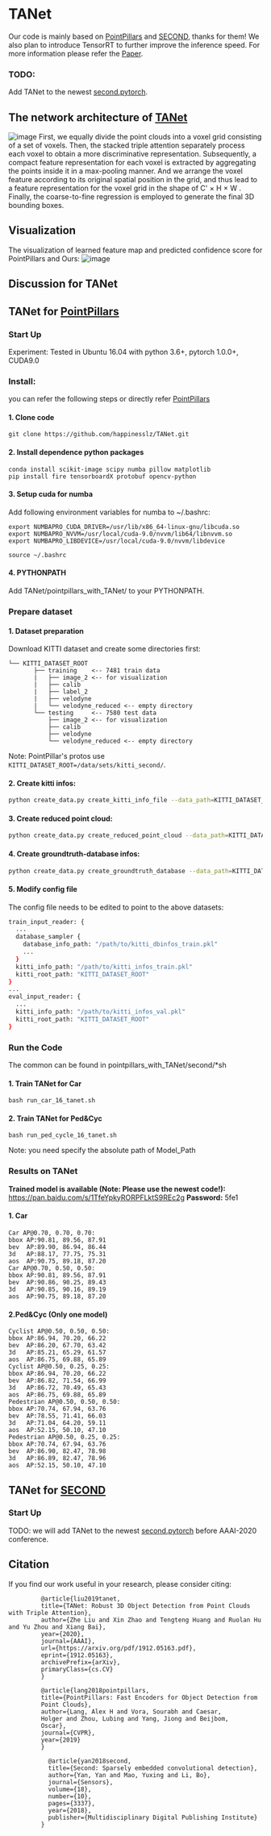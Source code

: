 # TANet

Our code is mainly based on [PointPillars](https://github.com/nutonomy/second.pytorch) and [SECOND](https://github.com/traveller59/second.pytorch), thanks for them! We also plan to introduce TensorRT to further improve the inference speed. For more information please refer the [Paper](https://arxiv.org/pdf/1912.05163.pdf).  
### TODO:  
Add TANet to the newest [second.pytorch](https://github.com/traveller59/second.pytorch). 


## The network architecture of [TANet](https://arxiv.org/pdf/1912.05163.pdf)
![image](imgs/TANet.png)
    First, we equally divide the point clouds into a voxel grid consisting of a set of voxels. Then, the stacked triple attention separately process each voxel to obtain a more discriminative representation. Subsequently, a compact feature representation for each voxel is extracted by aggregating the points inside it in a max-pooling manner. And we arrange the voxel feature according to its original spatial position in the grid, and thus lead to a feature representation for the voxel grid in the shape of C' × H × W . Finally, the coarse-to-fine regression is employed to generate the final 3D bounding boxes.


## Visualization

The visualization of learned feature map and predicted confidence score for PointPillars and Ours:
![image](imgs/Result_Vis.png)

## Discussion for TANet



## TANet for [PointPillars](https://github.com/nutonomy/second.pytorch) 
### Start Up
Experiment: Tested in Ubuntu 16.04 with python 3.6+, pytorch 1.0.0+, CUDA9.0

### Install:
you can refer the following steps or directly refer  [PointPillars](https://github.com/nutonomy/second.pytorch) 

#### 1. Clone code
	git clone https://github.com/happinesslz/TANet.git

#### 2. Install dependence python packages

	conda install scikit-image scipy numba pillow matplotlib
	pip install fire tensorboardX protobuf opencv-python


#### 3. Setup cuda for numba

Add following environment variables for numba to ~/.bashrc:

```
export NUMBAPRO_CUDA_DRIVER=/usr/lib/x86_64-linux-gnu/libcuda.so
export NUMBAPRO_NVVM=/usr/local/cuda-9.0/nvvm/lib64/libnvvm.so
export NUMBAPRO_LIBDEVICE=/usr/local/cuda-9.0/nvvm/libdevice
```
	source ~/.bashrc

#### 4. PYTHONPATH

Add TANet/pointpillars_with_TANet/ to your PYTHONPATH.

### Prepare dataset
#### 1. Dataset preparation

Download KITTI dataset and create some directories first:

```plain
└── KITTI_DATASET_ROOT
       ├── training    <-- 7481 train data
       |   ├── image_2 <-- for visualization
       |   ├── calib
       |   ├── label_2
       |   ├── velodyne
       |   └── velodyne_reduced <-- empty directory
       └── testing     <-- 7580 test data
           ├── image_2 <-- for visualization
           ├── calib
           ├── velodyne
           └── velodyne_reduced <-- empty directory
```

Note: PointPillar's protos use ```KITTI_DATASET_ROOT=/data/sets/kitti_second/```.

#### 2. Create kitti infos:

```bash
python create_data.py create_kitti_info_file --data_path=KITTI_DATASET_ROOT
```

#### 3. Create reduced point cloud:

```bash
python create_data.py create_reduced_point_cloud --data_path=KITTI_DATASET_ROOT
```

#### 4. Create groundtruth-database infos:

```bash
python create_data.py create_groundtruth_database --data_path=KITTI_DATASET_ROOT
```

#### 5. Modify config file

The config file needs to be edited to point to the above datasets:

```bash
train_input_reader: {
  ...
  database_sampler {
    database_info_path: "/path/to/kitti_dbinfos_train.pkl"
    ...
  }
  kitti_info_path: "/path/to/kitti_infos_train.pkl"
  kitti_root_path: "KITTI_DATASET_ROOT"
}
...
eval_input_reader: {
  ...
  kitti_info_path: "/path/to/kitti_infos_val.pkl"
  kitti_root_path: "KITTI_DATASET_ROOT"
}
```

### Run the Code 
The common can be found in pointpillars_with_TANet/second/*sh
#### 1. Train TANet for Car 
	bash run_car_16_tanet.sh
#### 2. Train TANet for Ped&Cyc
	bash run_ped_cycle_16_tanet.sh
Note:  you need specify the absolute  path of Model_Path

### Results on TANet
**Trained model is available (Note: Please use the newest code!):**
  https://pan.baidu.com/s/1TfeYpkyRORPFLktS9REc2g   **Password:**  5fe1

#### 1. Car
```
Car AP@0.70, 0.70, 0.70:
bbox AP:90.81, 89.56, 87.91
bev  AP:89.90, 86.94, 86.44
3d   AP:88.17, 77.75, 75.31
aos  AP:90.75, 89.18, 87.20
Car AP@0.70, 0.50, 0.50:
bbox AP:90.81, 89.56, 87.91
bev  AP:90.86, 90.25, 89.43
3d   AP:90.85, 90.16, 89.19
aos  AP:90.75, 89.18, 87.20
```

#### 2.Ped&Cyc (Only one model) 
```
Cyclist AP@0.50, 0.50, 0.50:
bbox AP:86.94, 70.20, 66.22
bev  AP:86.20, 67.70, 63.42
3d   AP:85.21, 65.29, 61.57
aos  AP:86.75, 69.88, 65.89
Cyclist AP@0.50, 0.25, 0.25:
bbox AP:86.94, 70.20, 66.22
bev  AP:86.82, 71.54, 66.99
3d   AP:86.72, 70.49, 65.43
aos  AP:86.75, 69.88, 65.89
Pedestrian AP@0.50, 0.50, 0.50:
bbox AP:70.74, 67.94, 63.76
bev  AP:78.55, 71.41, 66.03
3d   AP:71.04, 64.20, 59.11
aos  AP:52.15, 50.10, 47.10
Pedestrian AP@0.50, 0.25, 0.25:
bbox AP:70.74, 67.94, 63.76
bev  AP:86.90, 82.47, 78.98
3d   AP:86.89, 82.47, 78.96
aos  AP:52.15, 50.10, 47.10
```


## TANet for [SECOND](https://github.com/traveller59/second.pytorch) 
### Start Up
TODO:  we will add TANet to the newest [second.pytorch](https://github.com/traveller59/second.pytorch) before AAAI-2020 conference. 


## Citation
If you find our work useful in your research, please consider citing:
``` 
         @article{liu2019tanet,
         title={TANet: Robust 3D Object Detection from Point Clouds with Triple Attention},
         author={Zhe Liu and Xin Zhao and Tengteng Huang and Ruolan Hu and Yu Zhou and Xiang Bai},
         year={2020},
         journal={AAAI},
         url={https://arxiv.org/pdf/1912.05163.pdf},
         eprint={1912.05163},
         archivePrefix={arXiv},
         primaryClass={cs.CV}
         }
```

```
		 @article{lang2018pointpillars,
         title={PointPillars: Fast Encoders for Object Detection from
         Point Clouds},
         author={Lang, Alex H and Vora, Sourabh and Caesar,
         Holger and Zhou, Lubing and Yang, Jiong and Beijbom,
         Oscar},
         journal={CVPR},
         year={2019}
         }
```

```   
           @article{yan2018second,
           title={Second: Sparsely embedded convolutional detection},
           author={Yan, Yan and Mao, Yuxing and Li, Bo},
           journal={Sensors},
           volume={18},
           number={10},
           pages={3337},
           year={2018},
           publisher={Multidisciplinary Digital Publishing Institute}
         }
```


​         

​        

